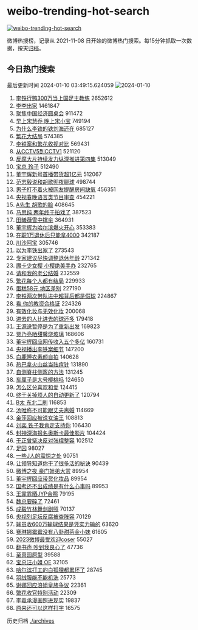 # weibo-trending-hot-search

[![weibo-trending-hot-search](https://github.com/ameizi/weibo-trending-hot-search/actions/workflows/ci.yml/badge.svg)](https://github.com/ameizi/weibo-trending-hot-search/actions/workflows/ci.yml)

微博热搜榜，记录从 2021-11-08 日开始的微博热门搜索。每15分钟抓取一次数据，按天[归档](./archives)。

## 今日热门搜索

<!-- BEGIN --> 
最后更新时间 2024-01-10 03:49:15.624059 
![2024-01-10](https://imgs-storage.s3.us-east-005.backblazeb2.com/20240110/2024-01-10.png?versionId=4_z8fbbed132d73df8689c40f13_f113eecffb1a8bdad_d20240109_m194915_c005_v0501013_t0043_u01704829755558) 
1. [李铁行贿300万当上国足主教练](https://s.weibo.com/weibo?q=%23%E6%9D%8E%E9%93%81%E8%A1%8C%E8%B4%BF300%E4%B8%87%E5%BD%93%E4%B8%8A%E5%9B%BD%E8%B6%B3%E4%B8%BB%E6%95%99%E7%BB%83%23&t=31&band_rank=1&Refer=top) 2652612
1. [李李出家](https://s.weibo.com/weibo?q=%23%E6%9D%8E%E6%9D%8E%E5%87%BA%E5%AE%B6%23&t=31&band_rank=2&Refer=top) 1461847
1. [聚焦中国经济圆桌会](https://s.weibo.com/weibo?q=%23%E8%81%9A%E7%84%A6%E4%B8%AD%E5%9B%BD%E7%BB%8F%E6%B5%8E%E5%9C%86%E6%A1%8C%E4%BC%9A%23&t=31&band_rank=3&Refer=top) 911472
1. [早上宋慧乔 晚上宋小宝](https://s.weibo.com/weibo?q=%E6%97%A9%E4%B8%8A%E5%AE%8B%E6%85%A7%E4%B9%94%20%E6%99%9A%E4%B8%8A%E5%AE%8B%E5%B0%8F%E5%AE%9D&t=31&band_rank=4&Refer=top) 749194
1. [为什么李铁的铁刘海还在](https://s.weibo.com/weibo?q=%23%E4%B8%BA%E4%BB%80%E4%B9%88%E6%9D%8E%E9%93%81%E7%9A%84%E9%93%81%E5%88%98%E6%B5%B7%E8%BF%98%E5%9C%A8%23&t=31&band_rank=5&Refer=top) 685127
1. [繁花大结局](https://s.weibo.com/weibo?q=%23%E7%B9%81%E8%8A%B1%E5%A4%A7%E7%BB%93%E5%B1%80%23&t=31&band_rank=6&Refer=top) 574385
1. [李铁案和繁花收视对比](https://s.weibo.com/weibo?q=%E6%9D%8E%E9%93%81%E6%A1%88%E5%92%8C%E7%B9%81%E8%8A%B1%E6%94%B6%E8%A7%86%E5%AF%B9%E6%AF%94&t=31&band_rank=7&Refer=top) 569431
1. [从CCTV5到CCTV1](https://s.weibo.com/weibo?q=%E4%BB%8ECCTV5%E5%88%B0CCTV1&t=31&band_rank=8&Refer=top) 521120
1. [反腐大片持续发力纵深推进第四集](https://s.weibo.com/weibo?q=%23%E5%8F%8D%E8%85%90%E5%A4%A7%E7%89%87%E6%8C%81%E7%BB%AD%E5%8F%91%E5%8A%9B%E7%BA%B5%E6%B7%B1%E6%8E%A8%E8%BF%9B%E7%AC%AC%E5%9B%9B%E9%9B%86%23&t=31&band_rank=40&Refer=top) 513049
1. [宝总 玲子](https://s.weibo.com/weibo?q=%E5%AE%9D%E6%80%BB%20%E7%8E%B2%E5%AD%90&t=31&band_rank=9&Refer=top) 512490
1. [董宇辉新号首播带货超1亿元](https://s.weibo.com/weibo?q=%23%E8%91%A3%E5%AE%87%E8%BE%89%E6%96%B0%E5%8F%B7%E9%A6%96%E6%92%AD%E5%B8%A6%E8%B4%A7%E8%B6%851%E4%BA%BF%E5%85%83%23&t=31&band_rank=10&Refer=top) 512067
1. [范志毅说和胡歌彻夜聊球](https://s.weibo.com/weibo?q=%23%E8%8C%83%E5%BF%97%E6%AF%85%E8%AF%B4%E5%92%8C%E8%83%A1%E6%AD%8C%E5%BD%BB%E5%A4%9C%E8%81%8A%E7%90%83%23&t=31&band_rank=11&Refer=top) 498744
1. [男子打不着火被网友提醒房间缺氧](https://s.weibo.com/weibo?q=%23%E7%94%B7%E5%AD%90%E6%89%93%E4%B8%8D%E7%9D%80%E7%81%AB%E8%A2%AB%E7%BD%91%E5%8F%8B%E6%8F%90%E9%86%92%E6%88%BF%E9%97%B4%E7%BC%BA%E6%B0%A7%23&t=31&band_rank=45&Refer=top) 456351
1. [央视春晚语言类节目审查](https://s.weibo.com/weibo?q=%23%E5%A4%AE%E8%A7%86%E6%98%A5%E6%99%9A%E8%AF%AD%E8%A8%80%E7%B1%BB%E8%8A%82%E7%9B%AE%E5%AE%A1%E6%9F%A5%23&t=31&band_rank=17&Refer=top) 454221
1. [A先生 胡歌的脸](https://s.weibo.com/weibo?q=A%E5%85%88%E7%94%9F%20%E8%83%A1%E6%AD%8C%E7%9A%84%E8%84%B8&t=31&band_rank=12&Refer=top) 408645
1. [马思纯 两年终于拍戏了](https://s.weibo.com/weibo?q=%E9%A9%AC%E6%80%9D%E7%BA%AF%20%E4%B8%A4%E5%B9%B4%E7%BB%88%E4%BA%8E%E6%8B%8D%E6%88%8F%E4%BA%86&t=31&band_rank=13&Refer=top) 387523
1. [田曦薇雪中撑伞](https://s.weibo.com/weibo?q=%E7%94%B0%E6%9B%A6%E8%96%87%E9%9B%AA%E4%B8%AD%E6%92%91%E4%BC%9E&t=31&band_rank=14&Refer=top) 364931
1. [董宇辉为哈尔滨爆火开心](https://s.weibo.com/weibo?q=%23%E8%91%A3%E5%AE%87%E8%BE%89%E4%B8%BA%E5%93%88%E5%B0%94%E6%BB%A8%E7%88%86%E7%81%AB%E5%BC%80%E5%BF%83%23&t=31&band_rank=10&Refer=top) 353383
1. [在职1万退休后只能拿4000](https://s.weibo.com/weibo?q=%23%E5%9C%A8%E8%81%8C1%E4%B8%87%E9%80%80%E4%BC%91%E5%90%8E%E5%8F%AA%E8%83%BD%E6%8B%BF4000%23&t=31&band_rank=15&Refer=top) 342187
1. [川沙阿宝](https://s.weibo.com/weibo?q=%E5%B7%9D%E6%B2%99%E9%98%BF%E5%AE%9D&t=31&band_rank=16&Refer=top) 305746
1. [以为李铁出家了](https://s.weibo.com/weibo?q=%E4%BB%A5%E4%B8%BA%E6%9D%8E%E9%93%81%E5%87%BA%E5%AE%B6%E4%BA%86&t=31&band_rank=19&Refer=top) 273543
1. [专家建议尽快调整退休年龄](https://s.weibo.com/weibo?q=%23%E4%B8%93%E5%AE%B6%E5%BB%BA%E8%AE%AE%E5%B0%BD%E5%BF%AB%E8%B0%83%E6%95%B4%E9%80%80%E4%BC%91%E5%B9%B4%E9%BE%84%23&t=31&band_rank=18&Refer=top) 271342
1. [魔卡少女樱 小樱绝美手办](https://s.weibo.com/weibo?q=%E9%AD%94%E5%8D%A1%E5%B0%91%E5%A5%B3%E6%A8%B1%20%E5%B0%8F%E6%A8%B1%E7%BB%9D%E7%BE%8E%E6%89%8B%E5%8A%9E&t=31&band_rank=20&Refer=top) 232765
1. [请和我的老公结婚](https://s.weibo.com/weibo?q=%E8%AF%B7%E5%92%8C%E6%88%91%E7%9A%84%E8%80%81%E5%85%AC%E7%BB%93%E5%A9%9A&t=31&band_rank=21&Refer=top) 232559
1. [繁花每个人都有结局](https://s.weibo.com/weibo?q=%E7%B9%81%E8%8A%B1%E6%AF%8F%E4%B8%AA%E4%BA%BA%E9%83%BD%E6%9C%89%E7%BB%93%E5%B1%80&t=31&band_rank=22&Refer=top) 229933
1. [蛋糕58元 地区差别](https://s.weibo.com/weibo?q=%E8%9B%8B%E7%B3%9558%E5%85%83%20%E5%9C%B0%E5%8C%BA%E5%B7%AE%E5%88%AB&t=31&band_rank=26&Refer=top) 227190
1. [李铁两次带队进中超背后都是假球](https://s.weibo.com/weibo?q=%23%E6%9D%8E%E9%93%81%E4%B8%A4%E6%AC%A1%E5%B8%A6%E9%98%9F%E8%BF%9B%E4%B8%AD%E8%B6%85%E8%83%8C%E5%90%8E%E9%83%BD%E6%98%AF%E5%81%87%E7%90%83%23&t=31&band_rank=23&Refer=top) 224867
1. [看 你的教资合格证](https://s.weibo.com/weibo?q=%E7%9C%8B%20%E4%BD%A0%E7%9A%84%E6%95%99%E8%B5%84%E5%90%88%E6%A0%BC%E8%AF%81&t=31&band_rank=24&Refer=top) 224326
1. [有效化妆与无效化妆](https://s.weibo.com/weibo?q=%E6%9C%89%E6%95%88%E5%8C%96%E5%A6%86%E4%B8%8E%E6%97%A0%E6%95%88%E5%8C%96%E5%A6%86&t=31&band_rank=25&Refer=top) 200068
1. [进去的人比进去的球还多](https://s.weibo.com/weibo?q=%E8%BF%9B%E5%8E%BB%E7%9A%84%E4%BA%BA%E6%AF%94%E8%BF%9B%E5%8E%BB%E7%9A%84%E7%90%83%E8%BF%98%E5%A4%9A&t=31&band_rank=27&Refer=top) 179418
1. [王源说暂停是为了重新出发](https://s.weibo.com/weibo?q=%23%E7%8E%8B%E6%BA%90%E8%AF%B4%E6%9A%82%E5%81%9C%E6%98%AF%E4%B8%BA%E4%BA%86%E9%87%8D%E6%96%B0%E5%87%BA%E5%8F%91%23&t=31&band_rank=28&Refer=top) 169823
1. [贾乃亮晒甜馨烧玻璃](https://s.weibo.com/weibo?q=%E8%B4%BE%E4%B9%83%E4%BA%AE%E6%99%92%E7%94%9C%E9%A6%A8%E7%83%A7%E7%8E%BB%E7%92%83&t=31&band_rank=29&Refer=top) 168606
1. [董宇辉回应网传收入五个多亿](https://s.weibo.com/weibo?q=%23%E8%91%A3%E5%AE%87%E8%BE%89%E5%9B%9E%E5%BA%94%E7%BD%91%E4%BC%A0%E6%94%B6%E5%85%A5%E4%BA%94%E4%B8%AA%E5%A4%9A%E4%BA%BF%23&t=31&band_rank=30&Refer=top) 160731
1. [央视播出李铁案细节](https://s.weibo.com/weibo?q=%23%E5%A4%AE%E8%A7%86%E6%92%AD%E5%87%BA%E6%9D%8E%E9%93%81%E6%A1%88%E7%BB%86%E8%8A%82%23&t=31&band_rank=31&Refer=top) 147200
1. [白鹿睡衣素颜自拍](https://s.weibo.com/weibo?q=%23%E7%99%BD%E9%B9%BF%E7%9D%A1%E8%A1%A3%E7%B4%A0%E9%A2%9C%E8%87%AA%E6%8B%8D%23&t=31&band_rank=32&Refer=top) 140628
1. [热巴拿火山丝当祛痘针](https://s.weibo.com/weibo?q=%E7%83%AD%E5%B7%B4%E6%8B%BF%E7%81%AB%E5%B1%B1%E4%B8%9D%E5%BD%93%E7%A5%9B%E7%97%98%E9%92%88&t=31&band_rank=33&Refer=top) 131890
1. [自测脊柱侧弯的方法](https://s.weibo.com/weibo?q=%23%E8%87%AA%E6%B5%8B%E8%84%8A%E6%9F%B1%E4%BE%A7%E5%BC%AF%E7%9A%84%E6%96%B9%E6%B3%95%23&t=31&band_rank=34&Refer=top) 131245
1. [车厘子是大号樱桃吗](https://s.weibo.com/weibo?q=%23%E8%BD%A6%E5%8E%98%E5%AD%90%E6%98%AF%E5%A4%A7%E5%8F%B7%E6%A8%B1%E6%A1%83%E5%90%97%23&t=31&band_rank=35&Refer=top) 124650
1. [怎么区分喜欢和爱](https://s.weibo.com/weibo?q=%E6%80%8E%E4%B9%88%E5%8C%BA%E5%88%86%E5%96%9C%E6%AC%A2%E5%92%8C%E7%88%B1&t=31&band_rank=36&Refer=top) 124415
1. [终于关掉烦人的自动更新了](https://s.weibo.com/weibo?q=%E7%BB%88%E4%BA%8E%E5%85%B3%E6%8E%89%E7%83%A6%E4%BA%BA%E7%9A%84%E8%87%AA%E5%8A%A8%E6%9B%B4%E6%96%B0%E4%BA%86&t=31&band_rank=37&Refer=top) 120794
1. [B太 东北二刷](https://s.weibo.com/weibo?q=B%E5%A4%AA%20%E4%B8%9C%E5%8C%97%E4%BA%8C%E5%88%B7&t=31&band_rank=38&Refer=top) 116853
1. [汤唯称不可能跟丈夫离婚](https://s.weibo.com/weibo?q=%23%E6%B1%A4%E5%94%AF%E7%A7%B0%E4%B8%8D%E5%8F%AF%E8%83%BD%E8%B7%9F%E4%B8%88%E5%A4%AB%E7%A6%BB%E5%A9%9A%23&t=31&band_rank=39&Refer=top) 114669
1. [金莎回应被说女油王](https://s.weibo.com/weibo?q=%23%E9%87%91%E8%8E%8E%E5%9B%9E%E5%BA%94%E8%A2%AB%E8%AF%B4%E5%A5%B3%E6%B2%B9%E7%8E%8B%23&t=31&band_rank=42&Refer=top) 108813
1. [刘奕 铁子我肯定支持你](https://s.weibo.com/weibo?q=%E5%88%98%E5%A5%95%20%E9%93%81%E5%AD%90%E6%88%91%E8%82%AF%E5%AE%9A%E6%94%AF%E6%8C%81%E4%BD%A0&t=31&band_rank=41&Refer=top) 106430
1. [封神深海报名奥斯卡最佳影片](https://s.weibo.com/weibo?q=%23%E5%B0%81%E7%A5%9E%E6%B7%B1%E6%B5%B7%E6%8A%A5%E5%90%8D%E5%A5%A5%E6%96%AF%E5%8D%A1%E6%9C%80%E4%BD%B3%E5%BD%B1%E7%89%87%23&t=31&band_rank=42&Refer=top) 104424
1. [于正曾坚决反对张檬整容](https://s.weibo.com/weibo?q=%23%E4%BA%8E%E6%AD%A3%E6%9B%BE%E5%9D%9A%E5%86%B3%E5%8F%8D%E5%AF%B9%E5%BC%A0%E6%AA%AC%E6%95%B4%E5%AE%B9%23&t=31&band_rank=43&Refer=top) 102512
1. [足囚](https://s.weibo.com/weibo?q=%E8%B6%B3%E5%9B%9A&t=31&band_rank=44&Refer=top) 98027
1. [一些J人的震惊之处](https://s.weibo.com/weibo?q=%E4%B8%80%E4%BA%9BJ%E4%BA%BA%E7%9A%84%E9%9C%87%E6%83%8A%E4%B9%8B%E5%A4%84&t=31&band_rank=46&Refer=top) 90751
1. [让领导知道你干了很多活的秘诀](https://s.weibo.com/weibo?q=%E8%AE%A9%E9%A2%86%E5%AF%BC%E7%9F%A5%E9%81%93%E4%BD%A0%E5%B9%B2%E4%BA%86%E5%BE%88%E5%A4%9A%E6%B4%BB%E7%9A%84%E7%A7%98%E8%AF%80&t=31&band_rank=47&Refer=top) 90439
1. [微博之夜 豪门姐弟大赏](https://s.weibo.com/weibo?q=%E5%BE%AE%E5%8D%9A%E4%B9%8B%E5%A4%9C%20%E8%B1%AA%E9%97%A8%E5%A7%90%E5%BC%9F%E5%A4%A7%E8%B5%8F&t=31&band_rank=48&Refer=top) 89954
1. [董宇辉回应带货化妆品](https://s.weibo.com/weibo?q=%23%E8%91%A3%E5%AE%87%E8%BE%89%E5%9B%9E%E5%BA%94%E5%B8%A6%E8%B4%A7%E5%8C%96%E5%A6%86%E5%93%81%23&t=31&band_rank=49&Refer=top) 89954
1. [国考还不出成绩是有什么心事吗](https://s.weibo.com/weibo?q=%E5%9B%BD%E8%80%83%E8%BF%98%E4%B8%8D%E5%87%BA%E6%88%90%E7%BB%A9%E6%98%AF%E6%9C%89%E4%BB%80%E4%B9%88%E5%BF%83%E4%BA%8B%E5%90%97&t=31&band_rank=50&Refer=top) 89953
1. [王霏霏晒JYP合照](https://s.weibo.com/weibo?q=%23%E7%8E%8B%E9%9C%8F%E9%9C%8F%E6%99%92JYP%E5%90%88%E7%85%A7%23&t=31&band_rank=45&Refer=top) 79195
1. [魏总要碎了](https://s.weibo.com/weibo?q=%23%E9%AD%8F%E6%80%BB%E8%A6%81%E7%A2%8E%E4%BA%86%23&t=31&band_rank=38&Refer=top) 72461
1. [成毅竹林舞剑剧照](https://s.weibo.com/weibo?q=%23%E6%88%90%E6%AF%85%E7%AB%B9%E6%9E%97%E8%88%9E%E5%89%91%E5%89%A7%E7%85%A7%23&t=31&band_rank=46&Refer=top) 70137
1. [央视列足坛反腐被查阵容](https://s.weibo.com/weibo?q=%23%E5%A4%AE%E8%A7%86%E5%88%97%E8%B6%B3%E5%9D%9B%E5%8F%8D%E8%85%90%E8%A2%AB%E6%9F%A5%E9%98%B5%E5%AE%B9%23&t=31&band_rank=49&Refer=top) 70129
1. [球员收600万输球结果是凭实力输的](https://s.weibo.com/weibo?q=%23%E7%90%83%E5%91%98%E6%94%B6600%E4%B8%87%E8%BE%93%E7%90%83%E7%BB%93%E6%9E%9C%E6%98%AF%E5%87%AD%E5%AE%9E%E5%8A%9B%E8%BE%93%E7%9A%84%23&t=31&band_rank=50&Refer=top) 63620
1. [赛琳娜霉霉没有八卦甜茶金小妹](https://s.weibo.com/weibo?q=%E8%B5%9B%E7%90%B3%E5%A8%9C%E9%9C%89%E9%9C%89%E6%B2%A1%E6%9C%89%E5%85%AB%E5%8D%A6%E7%94%9C%E8%8C%B6%E9%87%91%E5%B0%8F%E5%A6%B9&t=31&band_rank=31&Refer=top) 61605
1. [2023微博最受欢迎coser](https://s.weibo.com/weibo?q=%232023%E5%BE%AE%E5%8D%9A%E6%9C%80%E5%8F%97%E6%AC%A2%E8%BF%8Ecoser%23&t=31&band_rank=40&Refer=top) 55027
1. [翻书声 吵到我良心了](https://s.weibo.com/weibo?q=%E7%BF%BB%E4%B9%A6%E5%A3%B0%20%E5%90%B5%E5%88%B0%E6%88%91%E8%89%AF%E5%BF%83%E4%BA%86&t=31&band_rank=50&Refer=top) 47736
1. [至真园原型](https://s.weibo.com/weibo?q=%E8%87%B3%E7%9C%9F%E5%9B%AD%E5%8E%9F%E5%9E%8B&t=31&band_rank=50&Refer=top) 39588
1. [宝总汪小姐 OE](https://s.weibo.com/weibo?q=%E5%AE%9D%E6%80%BB%E6%B1%AA%E5%B0%8F%E5%A7%90%20OE&t=31&band_rank=44&Refer=top) 32105
1. [哈尔滨打工的白狐狸都累坏了](https://s.weibo.com/weibo?q=%E5%93%88%E5%B0%94%E6%BB%A8%E6%89%93%E5%B7%A5%E7%9A%84%E7%99%BD%E7%8B%90%E7%8B%B8%E9%83%BD%E7%B4%AF%E5%9D%8F%E4%BA%86&t=31&band_rank=50&Refer=top) 28745
1. [羽绒服能不能机洗](https://s.weibo.com/weibo?q=%23%E7%BE%BD%E7%BB%92%E6%9C%8D%E8%83%BD%E4%B8%8D%E8%83%BD%E6%9C%BA%E6%B4%97%23&t=31&band_rank=50&Refer=top) 25773
1. [谢娜回应浪姐皇族争议](https://s.weibo.com/weibo?q=%23%E8%B0%A2%E5%A8%9C%E5%9B%9E%E5%BA%94%E6%B5%AA%E5%A7%90%E7%9A%87%E6%97%8F%E4%BA%89%E8%AE%AE%23&t=31&band_rank=28&Refer=top) 22361
1. [繁花收官特别活动](https://s.weibo.com/weibo?q=%23%E7%B9%81%E8%8A%B1%E6%94%B6%E5%AE%98%E7%89%B9%E5%88%AB%E6%B4%BB%E5%8A%A8%23&t=31&band_rank=42&Refer=top) 22309
1. [李羲承漫画照进现实](https://s.weibo.com/weibo?q=%23%E6%9D%8E%E7%BE%B2%E6%89%BF%E6%BC%AB%E7%94%BB%E7%85%A7%E8%BF%9B%E7%8E%B0%E5%AE%9E%23&t=31&band_rank=48&Refer=top) 19837
1. [原来还可以这样打字](https://s.weibo.com/weibo?q=%E5%8E%9F%E6%9D%A5%E8%BF%98%E5%8F%AF%E4%BB%A5%E8%BF%99%E6%A0%B7%E6%89%93%E5%AD%97&t=31&band_rank=50&Refer=top) 16575
<!-- END -->

历史归档 [./archives](./archives)

